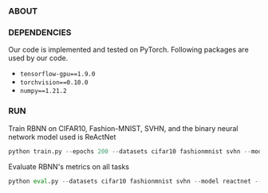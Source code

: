 #  

### ABOUT

### DEPENDENCIES
Our code is implemented and tested on PyTorch. Following packages are used by our code.
- `tensorflow-gpu==1.9.0`
- `torchvision==0.10.0`
- `numpy==1.21.2`

### RUN
Train RBNN on CIFAR10, Fashion-MNIST, SVHN, and the binary neural network model used is ReActNet
```python
python train.py --epochs 200 --datasets cifar10 fashionmnist svhn --model reactnet --seed 0 --save result
```
Evaluate RBNN's metrics on all tasks
```python
python eval.py --datasets cifar10 fashionmnist svhn --model reactnet --seed 0 --load result
```
